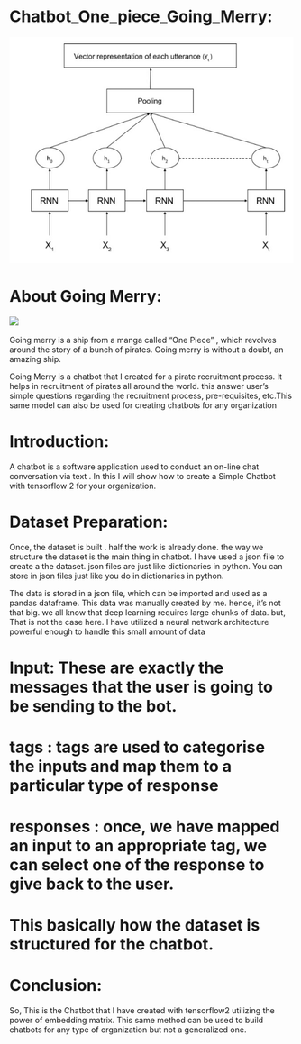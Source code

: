 # Chatbot_One_piece_Going_Merry:

![](RNN.png)

# About Going Merry:

![](https://static.tvtropes.org/pmwiki/pub/images/going_merry_anime_concept_art.png)

Going merry is a ship from a manga called “One Piece” , which revolves around the story of a bunch of pirates. Going merry is without a doubt, an amazing ship.

Going Merry is a chatbot that I created for a pirate recruitment process. It helps in recruitment of pirates all around the world. this answer user’s simple questions regarding the recruitment process, pre-requisites, etc.This same model can also be used for creating chatbots for any organization

# Introduction:

A chatbot is a software application used to conduct an on-line chat conversation via text . In this  I will show how to create a Simple Chatbot with tensorflow 2 for your organization.

# Dataset Preparation:

Once, the dataset is built . half the work is already done. the way we structure the dataset is the main thing in chatbot. I have used a json file to create a the dataset.
json files are just like dictionaries in python. You can store in json files just like you do in dictionaries in python.

The data is stored in a json file, which can be imported and used as a pandas dataframe. This data was manually created by me. hence, it’s not that big.
we all know that deep learning requires large chunks of data. but, That is not the case here. I have utilized a neural network architecture powerful enough to handle this small amount of data

# Input: These are exactly the messages that the user is going to be sending to the bot.
# tags : tags are used to categorise the inputs and map them to a particular type of response
# responses : once, we have mapped an input to an appropriate tag, we can select one of the response to give back to the user.
# This basically how the dataset is structured for the chatbot.

# Conclusion:

So, This is the Chatbot that I have created with tensorflow2 utilizing the power of embedding matrix. This same method can be used to build chatbots for any type of organization but not a generalized one.
